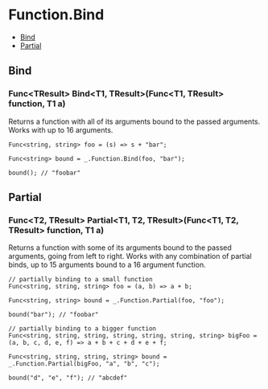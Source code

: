 # Function.Bind

- [Bind](#bind)
- [Partial](#partial)

## Bind

### Func\<TResult\> Bind\<T1, TResult\>(Func\<T1, TResult\> function, T1 a)
Returns a function with all of its arguments bound to the passed arguments. Works with up to 16 arguments.
```
Func<string, string> foo = (s) => s + "bar";

Func<string> bound = _.Function.Bind(foo, "bar");

bound(); // "foobar"
```

## Partial

### Func\<T2, TResult\> Partial\<T1, T2, TResult\>(Func\<T1, T2, TResult\> function, T1 a)
Returns a function with some of its arguments bound to the passed arguments, going from left to right. Works with any combination of partial binds, up to 15 arguments bound to a 16 argument function.
```
// partially binding to a small function
Func<string, string, string> foo = (a, b) => a + b;

Func<string, string> bound = _.Function.Partial(foo, "foo");

bound("bar"); // "foobar"

// partially binding to a bigger function
Func<string, string, string, string, string, string, string> bigFoo = (a, b, c, d, e, f) => a + b + c + d + e + f;

Func<string, string, string, string> bound = _.Function.Partial(bigFoo, "a", "b", "c");

bound("d", "e", "f"); // "abcdef"
```

